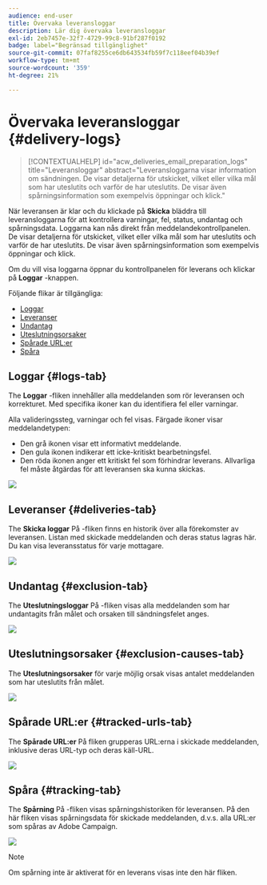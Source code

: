 ```yaml
---
audience: end-user
title: Övervaka leveransloggar
description: Lär dig övervaka leveransloggar
exl-id: 2eb7457e-32f7-4729-99c8-91bf287f0192
badge: label="Begränsad tillgänglighet"
source-git-commit: 07faf8255ce6db643534fb59f7c118eef04b39ef
workflow-type: tm+mt
source-wordcount: '359'
ht-degree: 21%

---
```


# Övervaka leveransloggar {#delivery-logs}

>[!CONTEXTUALHELP]
>id="acw_deliveries_email_preparation_logs"
>title="Leveransloggar"
>abstract="Leveransloggarna visar information om sändningen. De visar detaljerna för utskicket, vilket eller vilka mål som har uteslutits och varför de har uteslutits. De visar även spårningsinformation som exempelvis öppningar och klick."

När leveransen är klar och du klickade på **Skicka** bläddra till leveransloggarna för att kontrollera varningar, fel, status, undantag och spårningsdata. Loggarna kan nås direkt från meddelandekontrollpanelen. De visar detaljerna för utskicket, vilket eller vilka mål som har uteslutits och varför de har uteslutits. De visar även spårningsinformation som exempelvis öppningar och klick.

Om du vill visa loggarna öppnar du kontrollpanelen för leverans och klickar på **Loggar** -knappen.

Följande flikar är tillgängliga:

* [Loggar](#logs-tab)
* [Leveranser](#deliveries-tab)
* [Undantag](#exclusion-tab)
* [Uteslutningsorsaker](#exclusion-causes)
* [Spårade URL:er](#tracked-urls)
* [Spåra](#tracking)

## Loggar {#logs-tab}

The **Loggar** -fliken innehåller alla meddelanden som rör leveransen och korrekturet. Med specifika ikoner kan du identifiera fel eller varningar.

Alla valideringssteg, varningar och fel visas. Färgade ikoner visar meddelandetypen:

* Den grå ikonen visar ett informativt meddelande.
* Den gula ikonen indikerar ett icke-kritiskt bearbetningsfel.
* Den röda ikonen anger ett kritiskt fel som förhindrar leverans. Allvarliga fel måste åtgärdas för att leveransen ska kunna skickas.

![](assets/logs.png)


## Leveranser {#deliveries-tab}

The **Skicka loggar** På -fliken finns en historik över alla förekomster av leveransen. Listan med skickade meddelanden och deras status lagras här.        Du kan visa leveransstatus för varje mottagare.

![](assets/logs2.png)

## Undantag {#exclusion-tab}

The **Uteslutningsloggar** På -fliken visas alla meddelanden som har undantagits från målet och orsaken till sändningsfelet anges.

![](assets/logs3.png)

## Uteslutningsorsaker {#exclusion-causes-tab}

The **Uteslutningsorsaker** för varje möjlig orsak visas antalet meddelanden som har uteslutits från målet.

![](assets/logs4.png)

## Spårade URL:er {#tracked-urls-tab}

The **Spårade URL:er** På fliken grupperas URL:erna i skickade meddelanden, inklusive deras URL-typ och deras käll-URL.

![](assets/logs5.png)

## Spåra {#tracking-tab}

The **Spårning** På -fliken visas spårningshistoriken för leveransen. På den här fliken visas spårningsdata för skickade meddelanden, d.v.s. alla URL:er som spåras av Adobe Campaign.


![](assets/logs6.png)

>[!NOTE]
>
>Om spårning inte är aktiverat för en leverans visas inte den här fliken.